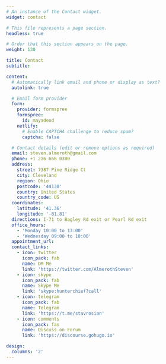 ```yaml
---
# An instance of the Contact widget.
widget: contact

# This file represents a page section.
headless: true

# Order that this section appears on the page.
weight: 130

title: Contact
subtitle:

content:
  # Automatically link email and phone or display as text?
  autolink: true

  # Email form provider
  form:
    provider: formspree
    formspree:
      id: mayadeod
    netlify:
      # Enable CAPTCHA challenge to reduce spam?
      captcha: false

  # Contact details (edit or remove options as required)
  email: steven.almeroth@gmail.com
  phone: +1 216 666 0300
  address:
    street: 7387 Pine Ridge Ct
    city: Cleveland
    region: Ohio
    postcode: '44130'
    country: United States
    country_code: US
  coordinates:
    latitude: '41.36'
    longitude: '-81.81'
  directions: I-71 to Bagley Rd exit or Pearl Rd exit
  office_hours:
    - 'Monday 10:00 to 13:00'
    - 'Wednesday 09:00 to 10:00'
  appointment_url: 
  contact_links:
    - icon: twitter
      icon_pack: fab
      name: DM Me
      link: 'https://twitter.com/AlmerothSteven'
    - icon: skype
      icon_pack: fab
      name: Skype Me
      link: 'skype:hunterchief?call'
    - icon: telegram
      icon_pack: fab
      name: Telegram
      link: 'https://t.me/stavrosian'
    - icon: comments
      icon_pack: fas
      name: Discuss on Forum
      link: 'https://discourse.gohugo.io'

design:
  columns: '2'
---
```

